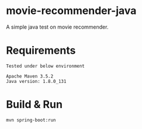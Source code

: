 # movie-recommender-java
A simple java test on movie recommender.

# Requirements

```
Tested under below environment

Apache Maven 3.5.2
Java version: 1.8.0_131
```

# Build &amp; Run

```
mvn spring-boot:run
```
